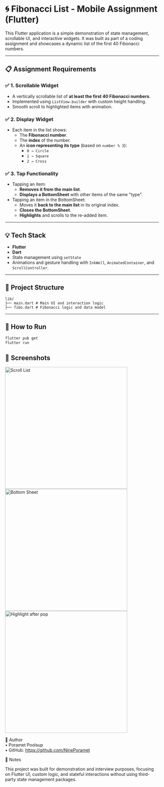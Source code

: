 # 🌀 Fibonacci List - Mobile Assignment (Flutter)

This Flutter application is a simple demonstration of state management, scrollable UI, and interactive widgets. It was built as part of a coding assignment and showcases a dynamic list of the first 40 Fibonacci numbers.

---

## 📋 Assignment Requirements

### ✅ 1. Scrollable Widget

- A vertically scrollable list of **at least the first 40 Fibonacci numbers**.
- Implemented using `ListView.builder` with custom height handling.
- Smooth scroll to highlighted items with animation.

### ✅ 2. Display Widget

- Each item in the list shows:
  - The **Fibonacci number**.
  - The **index** of the number.
  - An **icon representing its type** (based on `number % 3`):
    - `0 → Circle`
    - `1 → Square`
    - `2 → Cross`

### ✅ 3. Tap Functionality

- Tapping an item:
  - **Removes it from the main list**.
  - **Displays a BottomSheet** with other items of the same "type".
- Tapping an item in the BottomSheet:
  - Moves it **back to the main list** in its original index.
  - **Closes the BottomSheet**.
  - **Highlights** and scrolls to the re-added item.

---

## 💡 Tech Stack

- **Flutter**
- **Dart**
- State management using `setState`
- Animations and gesture handling with `InkWell`, `AnimatedContainer`, and `ScrollController`.

---

## 📁 Project Structure

```
lib/
├── main.dart # Main UI and interaction logic
├── fibo.dart # Fibonacci logic and data model
```

---

## 🚀 How to Run

```bash
flutter pub get
flutter run
```

## 📸 Screenshots

<img src="assets/screenshot1.png" alt="Scroll List" width="400"/>
<br/>
<img src="assets/screenshot2.png" alt="Bottom Sheet" width="400"/>
<br/>
<img src="assets/screenshot3.png" alt="Highlight after pop" width="400"/>

👤 Author \
• Poramet Poolsup \
• GitHub: https://github.com/NinePoramet

📌 Notes

This project was built for demonstration and interview purposes, focusing on Flutter UI, custom logic, and stateful interactions without using third-party state management packages.
